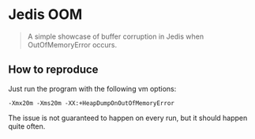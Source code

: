 # Jedis OOM
> A simple showcase of buffer corruption in Jedis when OutOfMemoryError occurs.

## How to reproduce
Just run the program with the following vm options:
```
-Xmx20m -Xms20m -XX:+HeapDumpOnOutOfMemoryError
```
The issue is not guaranteed to happen on every run, but it should happen quite often.
